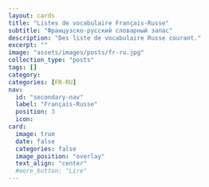 ```yaml
---
layout: cards
title: "Listes de vocabulaire Français-Russe"
subtitle: "Французско-русский словарный запас"
description: "Des liste de vocabulaire Russe courant."
excerpt: ""
image: "assets/images/posts/fr-ru.jpg"
collection_type: "posts"
tags: []
category:
categories: [FR-RU]
nav:
  id: "secondary-nav"
  label: "Français-Russe"
  position: 3
  icon:
card:
  image: true
  date: false
  categories: false
  image_position: "overlay"
  text_align: "center"
  #more_button: "Lire"
---
```

